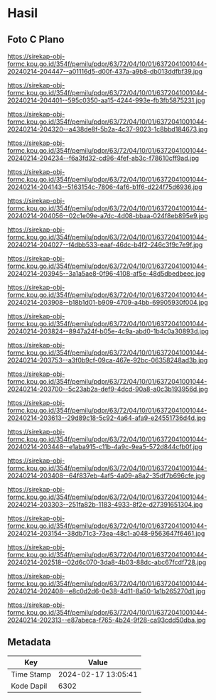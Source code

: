 # Hasil

## Foto C Plano

https://sirekap-obj-formc.kpu.go.id/354f/pemilu/pdpr/63/72/04/10/01/6372041001044-20240214-204447--a01116d5-d00f-437a-a9b8-db013ddfbf39.jpg

https://sirekap-obj-formc.kpu.go.id/354f/pemilu/pdpr/63/72/04/10/01/6372041001044-20240214-204401--595c0350-aa15-4244-993e-fb3fb5875231.jpg

https://sirekap-obj-formc.kpu.go.id/354f/pemilu/pdpr/63/72/04/10/01/6372041001044-20240214-204320--a438de8f-5b2a-4c37-9023-1c8bbd184673.jpg

https://sirekap-obj-formc.kpu.go.id/354f/pemilu/pdpr/63/72/04/10/01/6372041001044-20240214-204234--f6a3fd32-cd96-4fef-ab3c-f78610cff9ad.jpg

https://sirekap-obj-formc.kpu.go.id/354f/pemilu/pdpr/63/72/04/10/01/6372041001044-20240214-204143--5163154c-7806-4af6-b1f6-d224f75d6936.jpg

https://sirekap-obj-formc.kpu.go.id/354f/pemilu/pdpr/63/72/04/10/01/6372041001044-20240214-204056--02c1e09e-a7dc-4d08-bbaa-024f8eb895e9.jpg

https://sirekap-obj-formc.kpu.go.id/354f/pemilu/pdpr/63/72/04/10/01/6372041001044-20240214-204027--f4dbb533-eaaf-46dc-b4f2-246c3f9c7e9f.jpg

https://sirekap-obj-formc.kpu.go.id/354f/pemilu/pdpr/63/72/04/10/01/6372041001044-20240214-203945--3a1a5ae8-0f96-4108-af5e-48d5dbedbeec.jpg

https://sirekap-obj-formc.kpu.go.id/354f/pemilu/pdpr/63/72/04/10/01/6372041001044-20240214-203908--b18b1d01-b909-4709-a4bb-69905930f004.jpg

https://sirekap-obj-formc.kpu.go.id/354f/pemilu/pdpr/63/72/04/10/01/6372041001044-20240214-203824--8947a24f-b05e-4c9a-abd0-1b4c0a30893d.jpg

https://sirekap-obj-formc.kpu.go.id/354f/pemilu/pdpr/63/72/04/10/01/6372041001044-20240214-203753--a3f0b9cf-09ca-467e-92bc-06358248ad3b.jpg

https://sirekap-obj-formc.kpu.go.id/354f/pemilu/pdpr/63/72/04/10/01/6372041001044-20240214-203700--5c23ab2a-def9-4dcd-90a8-a0c3b193956d.jpg

https://sirekap-obj-formc.kpu.go.id/354f/pemilu/pdpr/63/72/04/10/01/6372041001044-20240214-203613--29d89c18-5c92-4a64-afa9-e24551736d4d.jpg

https://sirekap-obj-formc.kpu.go.id/354f/pemilu/pdpr/63/72/04/10/01/6372041001044-20240214-203448--e1aba915-c11b-4a9c-9ea5-572d844cfb0f.jpg

https://sirekap-obj-formc.kpu.go.id/354f/pemilu/pdpr/63/72/04/10/01/6372041001044-20240214-203408--64f837eb-4af5-4a09-a8a2-35df7b696cfe.jpg

https://sirekap-obj-formc.kpu.go.id/354f/pemilu/pdpr/63/72/04/10/01/6372041001044-20240214-203303--251fa82b-1183-4933-8f2e-d27391651304.jpg

https://sirekap-obj-formc.kpu.go.id/354f/pemilu/pdpr/63/72/04/10/01/6372041001044-20240214-203154--38db71c3-73ea-48c1-a048-9563647f6461.jpg

https://sirekap-obj-formc.kpu.go.id/354f/pemilu/pdpr/63/72/04/10/01/6372041001044-20240214-202518--02d6c070-3da8-4b03-88dc-abc67fcdf728.jpg

https://sirekap-obj-formc.kpu.go.id/354f/pemilu/pdpr/63/72/04/10/01/6372041001044-20240214-202408--e8c0d2d6-0e38-4d11-8a50-1a1b265270d1.jpg

https://sirekap-obj-formc.kpu.go.id/354f/pemilu/pdpr/63/72/04/10/01/6372041001044-20240214-202313--e87abeca-f765-4b24-9f28-ca93cdd50dba.jpg


## Metadata

| Key        | Value               |
| ---------- | ------------------- |
| Time Stamp | 2024-02-17 13:05:41 |
| Kode Dapil | 6302                |



